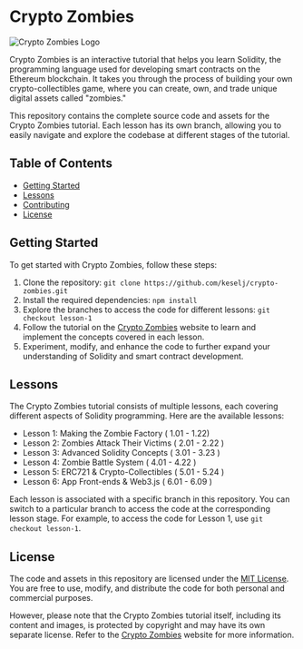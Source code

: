 # Crypto Zombies

![Crypto Zombies Logo](https://example.com/crypto-zombies-logo.png)

Crypto Zombies is an interactive tutorial that helps you learn Solidity, the programming language used for developing smart contracts on the Ethereum blockchain. It takes you through the process of building your own crypto-collectibles game, where you can create, own, and trade unique digital assets called "zombies."

This repository contains the complete source code and assets for the Crypto Zombies tutorial. Each lesson has its own branch, allowing you to easily navigate and explore the codebase at different stages of the tutorial.

## Table of Contents

- [Getting Started](#getting-started)
- [Lessons](#lessons)
- [Contributing](#contributing)
- [License](#license)

## Getting Started

To get started with Crypto Zombies, follow these steps:

1. Clone the repository: `git clone https://github.com/keselj/crypto-zombies.git`
2. Install the required dependencies: `npm install`
3. Explore the branches to access the code for different lessons: `git checkout lesson-1`
4. Follow the tutorial on the [Crypto Zombies](https://example.com/crypto-zombies) website to learn and implement the concepts covered in each lesson.
5. Experiment, modify, and enhance the code to further expand your understanding of Solidity and smart contract development.

## Lessons

The Crypto Zombies tutorial consists of multiple lessons, each covering different aspects of Solidity programming. Here are the available lessons:

- Lesson 1: Making the Zombie Factory ( 1.01 - 1.22) 
- Lesson 2: Zombies Attack Their Victims ( 2.01 - 2.22 )
- Lesson 3: Advanced Solidity Concepts ( 3.01 - 3.23 )
- Lesson 4: Zombie Battle System ( 4.01 - 4.22 )
- Lesson 5: ERC721 & Crypto-Collectibles ( 5.01 - 5.24 )
- Lesson 6: App Front-ends & Web3.js ( 6.01 - 6.09 )

Each lesson is associated with a specific branch in this repository. You can switch to a particular branch to access the code at the corresponding lesson stage. For example, to access the code for Lesson 1, use `git checkout lesson-1`.

## License

The code and assets in this repository are licensed under the [MIT License](LICENSE). You are free to use, modify, and distribute the code for both personal and commercial purposes.

However, please note that the Crypto Zombies tutorial itself, including its content and images, is protected by copyright and may have its own separate license. Refer to the [Crypto Zombies](https://example.com/crypto-zombies) website for more information.


